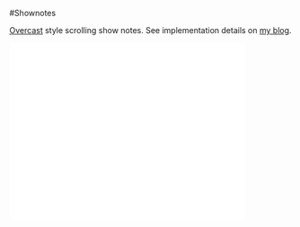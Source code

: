 #Shownotes

[Overcast](http://overcast.fm) style scrolling show notes. See implementation details on [my blog](http://programmingthomas.com/blog/2014/7/19/replicating-overcasts-shownotes).

<iframe width="420" height="315" src="//www.youtube.com/embed/3hx-hzU0Bhw" frameborder="0" allowfullscreen></iframe>
